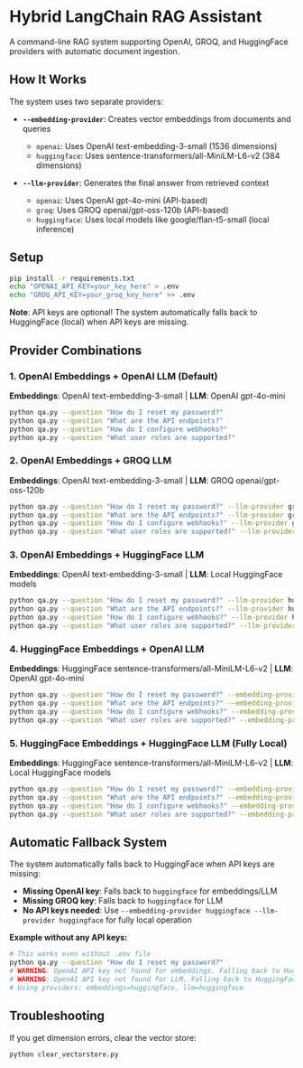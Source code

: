 # Hybrid LangChain RAG Assistant

A command-line RAG system supporting OpenAI, GROQ, and HuggingFace providers with automatic document ingestion.

## How It Works

The system uses two separate providers:

- **`--embedding-provider`**: Creates vector embeddings from documents and queries
  - `openai`: Uses OpenAI text-embedding-3-small (1536 dimensions)
  - `huggingface`: Uses sentence-transformers/all-MiniLM-L6-v2 (384 dimensions)

- **`--llm-provider`**: Generates the final answer from retrieved context
  - `openai`: Uses OpenAI gpt-4o-mini (API-based)
  - `groq`: Uses GROQ openai/gpt-oss-120b (API-based)
  - `huggingface`: Uses local models like google/flan-t5-small (local inference)

## Setup

```bash
pip install -r requirements.txt
echo "OPENAI_API_KEY=your_key_here" > .env
echo "GROQ_API_KEY=your_groq_key_here" >> .env
```

**Note**: API keys are optional! The system automatically falls back to HuggingFace (local) when API keys are missing.

## Provider Combinations

### 1. OpenAI Embeddings + OpenAI LLM (Default)
**Embeddings**: OpenAI text-embedding-3-small | **LLM**: OpenAI gpt-4o-mini
```bash
python qa.py --question "How do I reset my password?"
python qa.py --question "What are the API endpoints?"
python qa.py --question "How do I configure webhooks?" 
python qa.py --question "What user roles are supported?"
```

### 2. OpenAI Embeddings + GROQ LLM
**Embeddings**: OpenAI text-embedding-3-small | **LLM**: GROQ openai/gpt-oss-120b
```bash
python qa.py --question "How do I reset my password?" --llm-provider groq
python qa.py --question "What are the API endpoints?" --llm-provider groq
python qa.py --question "How do I configure webhooks?" --llm-provider groq
python qa.py --question "What user roles are supported?" --llm-provider groq
```

### 3. OpenAI Embeddings + HuggingFace LLM
**Embeddings**: OpenAI text-embedding-3-small | **LLM**: Local HuggingFace models
```bash
python qa.py --question "How do I reset my password?" --llm-provider huggingface --hf-model google/flan-t5-small
python qa.py --question "What are the API endpoints?" --llm-provider huggingface --hf-model distilgpt2
python qa.py --question "How do I configure webhooks?" --llm-provider huggingface --hf-model microsoft/DialoGPT-small
python qa.py --question "What user roles are supported?" --llm-provider huggingface --hf-model google/flan-t5-base
```

### 4. HuggingFace Embeddings + OpenAI LLM
**Embeddings**: HuggingFace sentence-transformers/all-MiniLM-L6-v2 | **LLM**: OpenAI gpt-4o-mini
```bash
python qa.py --question "How do I reset my password?" --embedding-provider huggingface
python qa.py --question "What are the API endpoints?" --embedding-provider huggingface --k 5
python qa.py --question "How do I configure webhooks?" --embedding-provider huggingface
python qa.py --question "What user roles are supported?" --embedding-provider huggingface
```

### 5. HuggingFace Embeddings + HuggingFace LLM (Fully Local)
**Embeddings**: HuggingFace sentence-transformers/all-MiniLM-L6-v2 | **LLM**: Local HuggingFace models
```bash
python qa.py --question "How do I reset my password?" --embedding-provider huggingface --llm-provider huggingface
python qa.py --question "What are the API endpoints?" --embedding-provider huggingface --llm-provider huggingface --hf-model google/flan-t5-small
python qa.py --question "How do I configure webhooks?" --embedding-provider huggingface --llm-provider huggingface --hf-model distilgpt2
python qa.py --question "What user roles are supported?" --embedding-provider huggingface --llm-provider huggingface --hf-model google/flan-t5-base
```

## Automatic Fallback System

The system automatically falls back to HuggingFace when API keys are missing:

- **Missing OpenAI key**: Falls back to `huggingface` for embeddings/LLM
- **Missing GROQ key**: Falls back to `huggingface` for LLM  
- **No API keys needed**: Use `--embedding-provider huggingface --llm-provider huggingface` for fully local operation

**Example without any API keys:**
```bash
# This works even without .env file
python qa.py --question "How do I reset my password?"
# WARNING: OpenAI API key not found for embeddings. Falling back to HuggingFace embeddings.
# WARNING: OpenAI API key not found for LLM. Falling back to HuggingFace LLM.
# Using providers: embeddings=huggingface, llm=huggingface
```

## Troubleshooting

If you get dimension errors, clear the vector store:
```bash
python clear_vectorstore.py
```